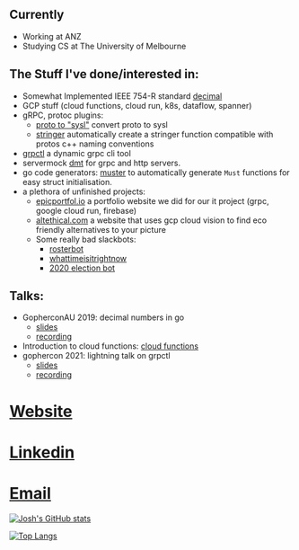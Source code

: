 ## Currently
- Working at ANZ
- Studying CS at The University of Melbourne

## The Stuff I've done/interested in:
- Somewhat Implemented IEEE 754-R standard [decimal](https://github.com/anz-bank/decimal)
- GCP stuff (cloud functions, cloud run, k8s, dataflow, spanner) 
- gRPC, protoc plugins: 
    - [proto to "sysl"](https://github.com/anz-bank/protoc-gen-sysl) convert proto to sysl
    - [stringer](https://github.com/joshcarp/protoc-gen-stringer) automatically create a stringer function compatible with protos c++ naming conventions
- [grpctl](https://github.com/joshcarp/grpctl) a dynamic grpc cli tool
- servermock [dmt](https://github.com/joshcarp/servermock) for grpc and http servers.
- go code generators: [muster](https://github.com/joshcarp/muster) to automatically generate `Must` functions for easy struct initialisation.
- a plethora of unfinished projects:
  - [epicportfol.io](https://github.com/joshcarp/epicportfol.io) a portfolio website we did for our it project (grpc, google cloud run, firebase)
  - [altethical.com](https://github.com/joshcarp/altethical) a website that uses gcp cloud vision to find eco friendly alternatives to your picture
  - Some really bad slackbots: 
      - [rosterbot](https://github.com/joshcarp/rosterbot)
      - [whattimeisitrightnow](https://github.com/joshcarp/whattimeisitrightnow)
      - [2020 election bot](https://github.com/joshcarp/election-bot)

## Talks:
- GopherconAU 2019: decimal numbers in go
    - [slides](https://joshcarp.com/talks-decimal/#/">slides)
    - [recording](https://www.youtube.com/watch?v=F5rUM4GAs6A&feature=youtu.be) 
- Introduction to cloud functions: [cloud functions](https://joshcarp.com/talks-cloud-functions/#/)
- gophercon 2021: lightning talk on grpctl
    - [slides](https://joshcarp.com/talks-grpctl)
    - [recording](https://www.youtube.com/watch?v=XnPHI6cCL7E&t=10673s)

# [Website](https://joshcarp.com)
# [Linkedin](https://www.linkedin.com/in/joshcarp/)
# [Email](https://mail.google.com/mail/u/0/?view=cm&fs=1&to=josh@joshcarp.com)

[![Josh's GitHub stats](https://github-readme-stats.vercel.app/api?username=joshcarp)](https://github.com/joshcarp/github-readme-stats)

[![Top Langs](https://github-readme-stats.vercel.app/api/top-langs/?username=joshcarp)](https://github.com/anuraghazra/github-readme-stats)
